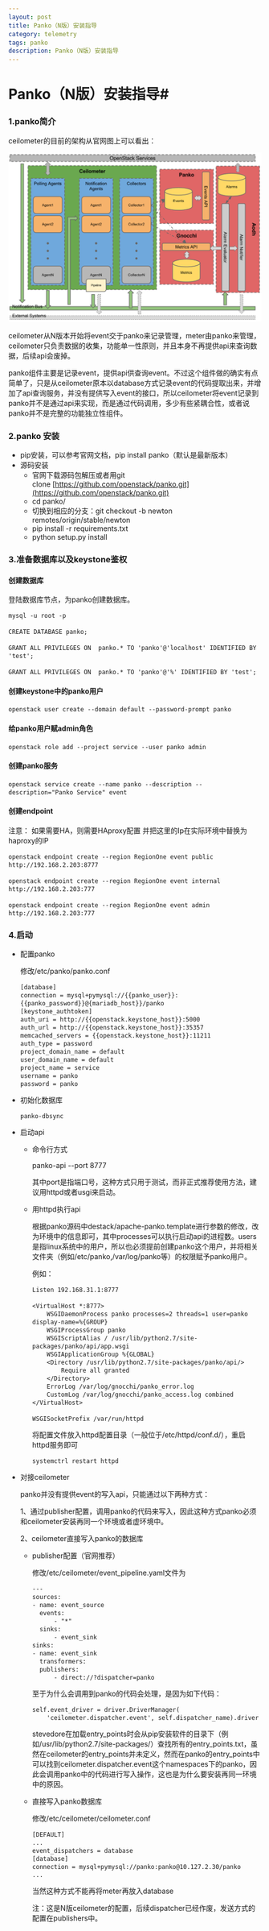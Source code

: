 ```yaml
---
layout: post
title: Panko（N版）安装指导
category: telemetry
tags: panko
description: Panko（N版）安装指导
---
```

# Panko（N版）安装指导#

### 1.**panko简介**

ceilometer的目前的架构从官网图上可以看出：

![图1 Central Agent结构图](https://github.com/qkxu/image/blob/master/ceilo-arch.png?raw=true)



ceilometer从N版本开始将event交于panko来记录管理，meter由panko来管理，ceilometer只负责数据的收集，功能单一性原则，并且本身不再提供api来查询数据，后续api会废掉。

panko组件主要是记录event，提供api供查询event。不过这个组件做的确实有点简单了，只是从ceilometer原本以database方式记录event的代码提取出来，并增加了api查询服务，并没有提供写入event的接口，所以ceilometer将event记录到panko并不是通过api来实现，而是通过代码调用，多少有些紧耦合性，或者说panko并不是完整的功能独立性组件。

### 2.**panko 安装**

- pip安装，可以参考官网文档，pip install panko（默认是最新版本）
- 源码安装 
  - 官网下载源码包解压或者用git clone [https://github.com/openstack/panko.git](https://github.com/openstack/panko.git)
  - cd panko/ 
  - 切换到相应的分支：git checkout -b newton remotes/origin/stable/newton
  - pip install -r requirements.txt
  - python setup.py install


### 3.**准备数据库以及keystone鉴权**

  #### 创建数据库

登陆数据库节点，为panko创建数据库。

  ```
  mysql -u root -p

  CREATE DATABASE panko;
   
  GRANT ALL PRIVILEGES ON  panko.* TO 'panko'@'localhost' IDENTIFIED BY 'test';
   
  GRANT ALL PRIVILEGES ON  panko.* TO 'panko'@'%' IDENTIFIED BY 'test';
  ```

  #### 创建keystone中的panko用户

  ```
  openstack user create --domain default --password-prompt panko
  ```

  #### 给panko用户赋admin角色

  ```
  openstack role add --project service --user panko admin
  ```

  #### 创建panko服务

  ```
  openstack service create --name panko --description --description="Panko Service" event
  ```

  #### 创建endpoint

  注意： 如果需要HA，则需要HAproxy配置 并把这里的Ip在实际环境中替换为haproxy的IP

  ```
  openstack endpoint create --region RegionOne event public http://192.168.2.203:8777

  openstack endpoint create --region RegionOne event internal http://192.168.2.203:777

  openstack endpoint create --region RegionOne event admin http://192.168.2.203:777
  ```


### 4.**启动**
- 配置panko

  修改/etc/panko/panko.conf

  ```
  [database]
  connection = mysql+pymysql://{{panko_user}}:{{panko_password}}@{mariadb_host}}/panko
  [keystone_authtoken]
  auth_uri = http://{{openstack.keystone_host}}:5000
  auth_url = http://{{openstack.keystone_host}}:35357
  memcached_servers = {{openstack.keystone_host}}:11211
  auth_type = password
  project_domain_name = default
  user_domain_name = default
  project_name = service
  username = panko
  password = panko
  ```
- 初始化数据库
  ```
  panko-dbsync
  ```
- 启动api

  - 命令行方式

    panko-api --port 8777

    其中port是指端口号，这种方式只用于测试，而非正式推荐使用方法，建议用httpd或者usgi来启动。

  - 用httpd执行api

    根据panko源码中destack/apache-panko.template进行参数的修改，改为环境中的信息即可，其中processes可以执行启动api的进程数。users是指linux系统中的用户，所以也必须提前创建panko这个用户，并将相关文件夹（例如/etc/panko,/var/log/panko等）的权限赋予panko用户。

    例如：

    ```
    Listen 192.168.31.1:8777

    <VirtualHost *:8777>
        WSGIDaemonProcess panko processes=2 threads=1 user=panko display-name=%{GROUP}
        WSGIProcessGroup panko
        WSGIScriptAlias / /usr/lib/python2.7/site-packages/panko/api/app.wsgi
        WSGIApplicationGroup %{GLOBAL}
        <Directory /usr/lib/python2.7/site-packages/panko/api/>
            Require all granted
        </Directory>
        ErrorLog /var/log/gnocchi/panko_error.log
        CustomLog /var/log/gnocchi/panko_access.log combined
    </VirtualHost>

    WSGISocketPrefix /var/run/httpd
    ```

    将配置文件放入httpd配置目录（一般位于/etc/httpd/conf.d/），重启httpd服务即可

    ```
    systemctrl restart httpd
    ```

- 对接ceilometer

  panko并没有提供event的写入api，只能通过以下两种方式：

  1、通过publisher配置，调用panko的代码来写入，因此这种方式panko必须和ceilometer安装再同一个环境或者虚环境中。

  2、ceilometer直接写入panko的数据库

  - publisher配置（官网推荐）

    修改/etc/ceilometer/event_pipeline.yaml文件为

    ```
    ---
    sources:
    - name: event_source
      events:
          - "*"
      sinks:
          - event_sink
    sinks:
    - name: event_sink
      transformers:
      publishers:
          - direct://?dispatcher=panko
    ```
    至于为什么会调用到panko的代码会处理，是因为如下代码：

    ```
    self.event_driver = driver.DriverManager(
        'ceilometer.dispatcher.event', self.dispatcher_name).driver
    ```
    stevedore在加载entry_points时会从pip安装软件的目录下（例如/usr/lib/python2.7/site-packages/）查找所有的entry_points.txt，虽然在ceilometer的entry_points并未定义，然而在panko的entry_points中可以找到ceilometer.dispatcher.event这个namespaces下的panko，因此会调用panko中的代码进行写入操作，这也是为什么要安装再同一环境中的原因。

   - 直接写入panko数据库

     修改/etc/ceilometer/ceilometer.conf

     ```
     [DEFAULT]
     ...
     event_dispatchers = database
     [database]
     connection = mysql+pymysql://panko:panko@10.127.2.30/panko
     ...
     ```
     当然这种方式不能再将meter再放入database

     注：这是N版ceilometer的配置，后续dispatcher已经作废，发送方式的配置在publishers中。

